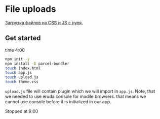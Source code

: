 # File uploads

[Загрузка файлов на CSS  и JS с нуля.](https://www.youtube.com/watch?v=5vx2PVClSVU)

## Get started
time 4:00

```sh
npm init -y
npm install -D parcel-bundler
touch index.html
touch app.js
touch upload.js
touch theme.css
```

`upload.js` file will contain plugin which we will import in `app.js`. Note, that we needed to use eruda console for modile browsers. that means we cannot use console before it is initialized in our app.

Stopped at 9:00


